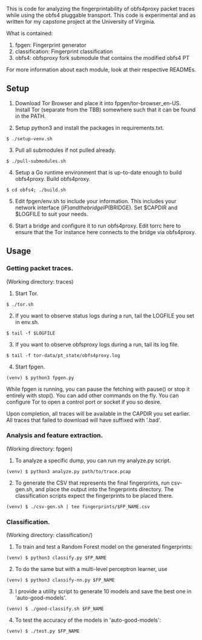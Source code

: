 This is code for analyzing the fingerprintability of obfs4proxy packet traces while using the obfs4 pluggable transport. This code is experimental and as written for my capstone project at the University of Virginia.

What is contained:

1. fpgen: Fingerprint generator
2. classification: Fingerprint classification
3. obfs4: obfsproxy fork submodule that contains the modified obfs4 PT

For more information about each module, look at their respective READMEs.

## Setup

1. Download Tor Browser and place it into fpgen/tor-browser_en-US. Install Tor (separate from the TBB) somewhere such that it can be found in the PATH.

2. Setup python3 and install the packages in requirements.txt.

```
$ ./setup-venv.sh
```

3. Pull all submodules if not pulled already.

```
$ ./pull-submodules.sh
```

4. Setup a Go runtime environment that is up-to-date enough to build obfs4proxy. Build obfs4proxy.

```
$ cd obfs4; ./build.sh
```

5. Edit fpgen/env.sh to include your information. This includes your network interface ($IF) and the bridge IP ($BRIDGE). Set $CAPDIR and $LOGFILE to suit your needs.

6. Start a bridge and configure it to run obfs4proxy. Edit torrc here to ensure that the Tor instance here connects to the bridge via obfs4proxy.

## Usage

### Getting packet traces.

(Working directory: traces)

1. Start Tor.

```
$ ./tor.sh
```

2. If you want to observe status logs during a run, tail the LOGFILE you set in env.sh.

```
$ tail -f $LOGFILE
```

3. If you want to observe obfsproxy logs during a run, tail its log file.

```
$ tail -f tor-data/pt_state/obfs4proxy.log
```

4. Start fpgen.

```
(venv) $ python3 fpgen.py
```

While fpgen is running, you can pause the fetching with pause() or stop it entirely with stop(). You can add other commands on the fly. You can configure Tor to open a control port or socket if you so desire.

Upon completion, all traces will be available in the CAPDIR you set earlier. All traces that failed to download will have suffixed with '.bad'.


### Analysis and feature extraction.

(Working directory: fpgen)

1. To analyze a specific dump, you can run my analyze.py script.

```
(venv) $ python3 analyze.py path/to/trace.pcap
```

2. To generate the CSV that represents the final fingerprints, run csv-gen.sh, and place the output into the fingerprints directory. The classification scripts expect the fingerprints to be placed there.

```
(venv) $ ./csv-gen.sh | tee fingerprints/$FP_NAME.csv
```


### Classification.

(Working directory: classification/)


1. To train and test a Random Forest model on the generated fingerprints:

```
(venv) $ python3 classify.py $FP_NAME
```

2. To do the same but with a multi-level perceptron learner, use

```
(venv) $ python3 classify-nn.py $FP_NAME
```

3. I provide a utility script to generate 10 models and save the best one in 'auto-good-models'.

```
(venv) $ ./good-classify.sh $FP_NAME
```

4. To test the accuracy of the models in 'auto-good-models':

```
(venv) $ ./test.py $FP_NAME
```

